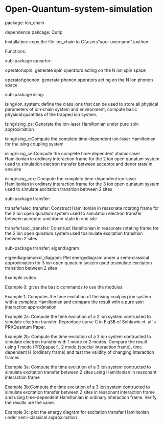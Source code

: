 # Open-Quantum-system-simulation
package: ion_chain

dependence pakcage: Qutip

Installation: copy the file ion_chain to C:\users\"your username"\.ipython

Functions:

sub-package opeartor:

operator\spin: generate spin operators acting on the N ion spin space

operator\phonon: generate phonon operators acting on the N ion phonon space

sub-package ising:

ising\ion_system: define the class ions that can be used to store all physical parameters of ion-chain system and environment, compute basic  
physical quantities of the trapped ion system. 

ising\ising_ps: Generate the ion-laser Hamiltonian under pure spin approximation

ising\ising_c:Compute the complete time-dependent ion-laser Hamiltonian for the ising coupling system

ising\ising_ce:Compute the complete time-dependent atomic-laser Hamiltonian in ordinary interaction frame for the 2 ion open qunatum system used to simulation electron transfer between acceptor and donor state in one site

ising\ising_cex: Compute the complete time-dependent ion-laser Hamiltonian in ordinary interaction frame for the 3 ion open qunatum system used to simulate excitation transition between 2 sites

sub-package transfer:

transfer\elec_transfer: Construct Hamiltonian in reasonate rotating frame for the 2 ion open qunatum system used to simulation electron transfer between acceptor and donor state in one site

transfer\exci_transfer: Construct Hamiltonian in reasonate rotating frame for the 3 ion open qunatum system used tosimulate excitation transition between 2 sites

sub-package transfer: eigendiagram

eigendiagram\exci_diagram: Plot energydiagram under a semi-classical approximation for 3 ion open qunatum system used tosimulate excitation transition between 2 sites

Example codes

Example 0: gives the basic commands to use the modules 

Example 1: Computes the time evolution of the ising coulping ion system with a complete Hamiltonian and compare the result with a pure spin interaction approximation

Example 2a: Compute the time evolution of a 2 ion system contructed to simulate electron transfer. Reproduce curve C in Fig3B of Schlawin et. al.'s PRXQuantum Paper.

Example 2b: Compute the time evolution of a 2 ion system contructed to simulate electron transfer with 1 mode or 2 modes. Compare the result using 1 mode (PRXpapaer), 2 mode (special interaction frame), time dependent H (ordinary frame) and test the validity of changing interaction frames

Example 3a: Compute the time evolution of a 3 ion system contructed to simulate excitation transfer between 2 sites using Hamiltonian in reasonant interaction frame

Example 3b:Compute the time evolution of a 3 ion system contructed to simulate excitation transfer between 2 sites in reasonant interaction frame and using time-dependent Hamiltonian in ordinary interaction frame. Verify the results are the same.

Example 3c: plot the energy diagram for excitation transfer Hamiltonian under semi-classical approximation

